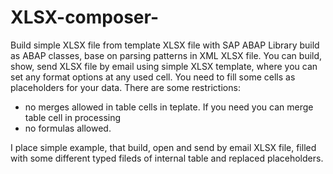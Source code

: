 # XLSX-composer-
Build simple XLSX file from template XLSX file with SAP ABAP
Library build as ABAP classes, base on parsing patterns in XML XLSX file. You can build, show, send XLSX file by email using simple XLSX template, where you can set any format options at any used cell. You need to fill some cells as placeholders for your data. 
There are some restrictions:
 - no merges allowed in table cells in teplate. If you need you can merge table cell in processing
 - no formulas allowed.

I place simple example, that build, open and send by email XLSX file, filled with some different typed fileds of internal table and  replaced placeholders.
